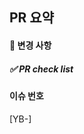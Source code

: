 ## PR 요약
<!-- 해당 pr에서 작업한 내역을 적어주세요. -->

#### 📌 변경 사항
<!-- 변경사항 및 주의 사항 (모듈 설치 등)을 적어주세요. -->

##### ✅ PR check list
<!-- 피드백 받고 싶거나, 공유할 사항을 적어주세요 -->

#### 이슈 번호
<!-- 지라 이슈 넘버를 붙여주세요. -->
[YB-]


<!-- PR 요청 전 마지막 확인!
- commit message가 적절한지 확인해주세요. 
- 마지막으로 Coding Convention을 준수했는지 확인해주세요.
- 적절한 branch로 요청했는지 확인해주세요.
- Assignees, Label을 붙여주세요.
- 해결한 이슈를 Link 해주세요.
- PR이 승인된 경우 해당 브랜치는 삭제해주세요.
-->